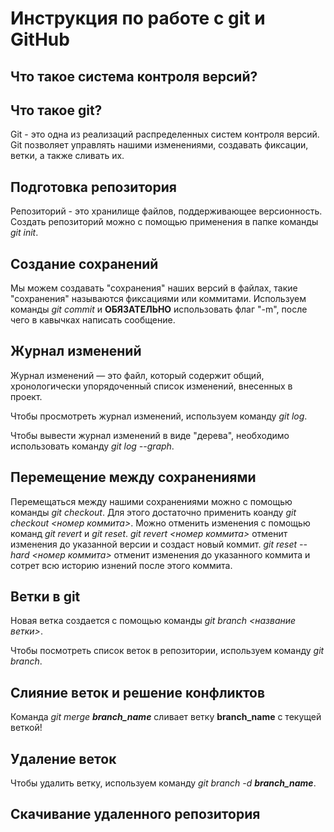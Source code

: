 # Инструкция по работе с git и GitHub

## Что такое система контроля версий?

## Что такое git?

Git - это одна из реализаций распределенных систем контроля версий. Git позволяет управлять нашими изменениями, создавать фиксации, ветки, а также сливать их. 

## Подготовка репозитория

Репозиторий - это хранилище файлов, поддерживающее версионность. 
Создать репозиторий можно с помощью применения в папке команды *git init*.

## Создание сохранений

Мы можем создавать "сохранения" наших версий в файлах, такие "сохранения" называются фиксациями или коммитами. 
Используем команды *git commit* и **ОБЯЗАТЕЛЬНО** использовать флаг "-m", после чего в кавычках написать сообщение.   

## Журнал изменений

Журнал изменений — это файл, который содержит общий, хронологически упорядоченный список изменений, внесенных в проект.

Чтобы просмотреть журнал изменений, используем команду *git log*.

Чтобы вывести журнал изменений в виде "дерева", необходимо использовать команду *git log --graph*.

## Перемещение между сохранениями

Перемещаться между нашими сохранениями можно с помощью команды *git checkout*. Для этого достаточно применить коанду *git checkout <номер коммита>*. 
Можно отменить изменения с помощью команд *git revert* и *git reset*.
*git revert <номер коммита>* отменит изменения до указанной версии и создаст новый коммит.
*git reset --hard <номер коммита>* отменит изменения до указанного коммита и сотрет всю историю изнений после этого коммита.

## Ветки в git

Новая ветка создается с помощью команды *git branch <название ветки>*.

Чтобы посмотреть список веток в репозитории, используем команду *git branch*.

## Слияние веток и решение конфликтов

Команда *git merge __branch_name__* сливает ветку **branch_name** с текущей веткой!

## Удаление веток

Чтобы удалить ветку, используем команду *git branch -d __branch_name__*.

## Скачивание удаленного репозитория



